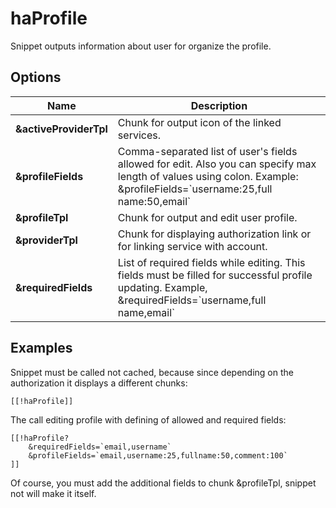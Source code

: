 # haProfile

Snippet outputs information about user for organize the profile.

## Options

Name                   | Description
-----------------------|--------------------------------------------------------------------------------------------------------------------------------------------------------------------------
**&activeProviderTpl** | Chunk for output icon of the linked services.
**&profileFields**     | Comma-separated list of user's fields allowed for edit. Also you can specify max length of values using colon. Example: &profileFields=\`username:25,full name:50,email\`
**&profileTpl**        | Chunk for output and edit user profile.
**&providerTpl**       | Chunk for displaying authorization link or for linking service with account.
**&requiredFields**    | List of required fields while editing. This fields must be filled for successful profile updating. Example, &requiredFields=\`username,full name,email\`

## Examples

Snippet must be called not cached, because since depending on the authorization it displays a different chunks:

```modx
[[!haProfile]]
```

The call editing profile with defining of allowed and required fields:

```modx
[[!haProfile?
	&requiredFields=`email,username`
	&profileFields=`email,username:25,fullname:50,comment:100`
]]
```

Of course, you must add the additional fields to chunk &profileTpl, snippet not will make it itself.
